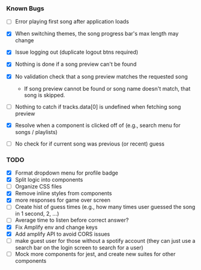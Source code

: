 ### Known Bugs
- [ ] Error playing first song after application loads
- [x] When switching themes, the song progress bar's max length may change
- [x] Issue logging out (duplicate logout btns required)
- [x] Nothing is done if a song preview can't be found 
- [x] No validation check that a song preview matches the requested song
    - If song preview cannot be found or song name doesn't match, that song is skipped.

- [ ] Nothing to catch if tracks.data[0] is undefined when fetching song preview
- [x] Resolve when a component is clicked off of (e.g., search menu for songs / playlists)
- [ ] No check for if current song was previous (or recent) guess


### TODO
- [x] Format dropdown menu for profile badge
- [x] Split logic into components
- [ ] Organize CSS files
- [x] Remove inline styles from components
- [x] more responses for game over screen
- [ ] Create hist of guess times (e.g., how many times user guessed the song in 1 second, 2, ...) 
- [ ] Average time to listen before correct answer?
- [x] Fix Amplify env and change keys 
- [x] Add amplify API to avoid CORS issues
- [ ] make guest user for those without a spotify account (they can just use a search bar on the login screen to search for a user)
- [ ] Mock more components for jest, and create new suites for other components